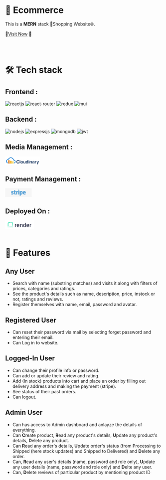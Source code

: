 
# 📢 Ecommerce 

This is a **MERN** stack 🛒Shopping Website🌐.

🔗[Visit Now](https://ecommerce-pzza.onrender.com/) 🚀

<br/>
<br/>

# 🛠️ Tech stack 

## Frontend :

![reactjs](https://img.shields.io/badge/React-20232A?style=for-the-badge&logo=react&logoColor=61DAFB) ![react-router](https://img.shields.io/badge/React_Router-CA4245?style=for-the-badge&logo=react-router&logoColor=white) ![redux](https://img.shields.io/badge/Redux-593D88?style=for-the-badge&logo=redux&logoColor=white) ![mui](https://img.shields.io/badge/Material--UI-0081CB?style=for-the-badge&logo=material-ui&logoColor=white)

## Backend :

![nodejs](https://img.shields.io/badge/Node.js-43853D?style=for-the-badge&logo=node.js&logoColor=white) ![expressjs](https://img.shields.io/badge/Express.js-000000?style=for-the-badge&logo=express&logoColor=white) ![mongodb](https://img.shields.io/badge/MongoDB-4EA94B?style=for-the-badge&logo=mongodb&logoColor=white) ![jwt](https://img.shields.io/badge/JWT-000000?style=for-the-badge&logo=JSON%20web%20tokens&logoColor=white)

## Media Management :

<img src="./frontend/src/images/Cloudinary.png" height=28 alt="Cloudinary">

## Payment Management :

<img src="./frontend/src/images/Stripe.png" height=28 alt="Stripe">

## Deployed On :

<img src="./frontend/src/images/Render.png" height=28 alt="Render">

<br/>
<br/>

# 🚀 Features

## Any User

- Search with name (substring matches) and visits it along with filters of prices, categories and ratings.
- See the product's details such as name, description, price, instock or not, ratings and reviews.
- Register themselves with name, email, password and avatar.

## Registered User

- Can reset their password via mail by selecting forget password and entering their email. 
- Can Log in to website.

## Logged-In User

- Can change their profile info or password.
- Can add or update their review and rating.
- Add (In stock) products into cart and place an order by filling out delivery address and making the payment (stripe). 
- See status of their past orders.
- Can logout.

## Admin User

- Can has access to Admin dashboard and anlayze the details of everything.
- Can **C**reate product, **R**ead any product's details, **U**pdate any product's details, **D**elete any product.
- Can **R**ead any order's details, **U**pdate order's status (from Processing to Shipped (here stock updates) and Shipped to Delivered) and **D**elete any order.
- Can, **R**ead any user's details (name, password and role only), **U**pdate any user details (name, password and role only) and **D**elte any user.
- Can, **D**elete reviews of particular product by mentioning product ID

